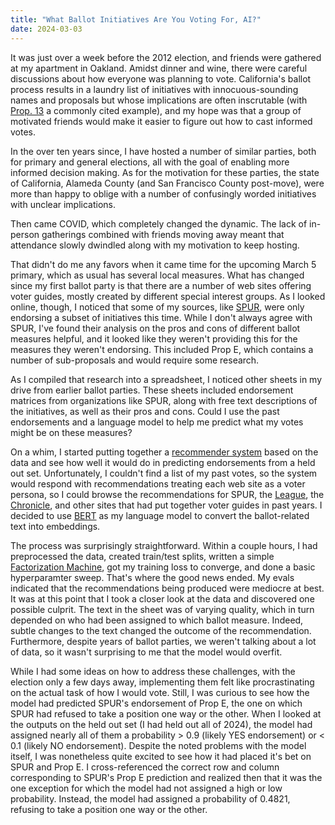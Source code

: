 ```yaml
---
title: "What Ballot Initiatives Are You Voting For, AI?"
date: 2024-03-03
---
```


It was just over a week before the 2012 election, and friends were 
gathered at my apartment in Oakland. Amidst dinner and wine, there were careful
discussions about how everyone was planning to vote. California's ballot
 process results in a laundry list of initiatives with innocuous-sounding names
and proposals but whose implications are often inscrutable (with 
[Prop. 13](https://en.wikipedia.org/wiki/1978_California_Proposition_13) a
commonly cited example), and my hope was that a group of motivated friends
would make it easier to figure out how to cast informed votes.

In the over ten years since, I have hosted a number of similar parties, both 
for primary and general elections, all with the goal of enabling more
 informed decision making. As for the motivation for these parties,
the state of California, Alameda County (and San Francisco
County post-move), were more than happy to oblige with a number of confusingly 
worded initiatives with unclear implications.

Then came COVID, which completely changed the dynamic. The 
lack of in-person gatherings combined with friends moving away
meant that attendance slowly dwindled along with my motivation to keep hosting.

That didn't do me any favors when it came time for the upcoming March 5
primary, which as usual has several local measures. What has changed since
my first ballot party is that there are a number of web sites offering
voter guides, mostly created by different special interest groups. As I looked
 online, though, I noticed that 
some of my sources, like [SPUR](https://www.spur.org/voter-guide/2024-03), were
only endorsing a subset of initiatives this time. While I don't always agree 
with SPUR, I've found their analysis on the pros and cons of different ballot
measures helpful, and it looked like they weren't providing this for the 
measures they weren't endorsing. This included Prop E, which contains a number
of sub-proposals and would require some research.

As I compiled that research into a spreadsheet, I noticed 
other sheets in my drive from earlier ballot parties. These sheets
included endorsement matrices from organizations like SPUR, along
 with free text descriptions of the initiatives, as well as their
pros and cons. Could I use the past endorsements and a language model
to help me predict what my votes might be on these measures?

On a whim, I started putting together a 
[recommender system](https://en.wikipedia.org/wiki/Recommender_system) based on
the data and see how well it would do in predicting endorsements from a held
 out set. Unfortunately, I couldn't find a list of my past votes, so the system
 would respond with recommendations treating each web site as a 
voter persona, so I could browse the recommendations 
for SPUR, the [League](https://www.theleaguesf.org/#propc), the
[Chronicle](https://www.sfchronicle.com/projects/2024/california-primary-election-endorsements/), 
and other sites that had put together voter guides in past years. I decided to use 
[BERT](https://en.wikipedia.org/wiki/BERT_(language_model)) as my language model
 to convert the ballot-related text into embeddings.

The process was surprisingly straightforward. Within a couple hours, 
I had preprocessed the data, created train/test splits, 
written a simple
[Factorization Machine](https://en.wikipedia.org/wiki/Matrix_factorization_(recommender_systems)), 
got my training loss to converge, and done a basic hyperparamter sweep. That's 
where the good news ended. My evals
indicated that the recommendations being produced were mediocre at best.
It was at this point that I took a closer look
at the data and discovered one possible culprit. The text in the sheet was of
 varying quality, which in turn depended on who had been assigned to which
 ballot measure. Indeed, subtle changes to the text changed the outcome of the
 recommendation. Furthermore, despite years of ballot parties, we weren't
 talking about a lot of data, so it wasn't surprising to me that the model
 would overfit.

While I had some ideas on how to address these challenges, with the election only
 a few days away, implementing them felt 
 like procrastinating on the actual task of how I would vote. Still, I was
 curious to see how the model had predicted SPUR's endorsement of Prop E, the
one on which SPUR had refused to take a position one way or the other. When I
 looked at the outputs on the held
 out set (I had held out all of 2024), the model had assigned 
nearly all of them a probability > 0.9 (likely YES endorsement)
or < 0.1 (likely NO endorsement). Despite the noted problems with the model
itself, I was nonetheless quite excited to see how it had placed it's bet on
 SPUR and Prop E. I cross-referenced the correct row and column corresponding
to SPUR's Prop E prediction and realized then that it was the one exception for 
which the model had not assigned a high or low probability. Instead,
the model had assigned a probability of 0.4821, refusing to take a position one
way or the other.
